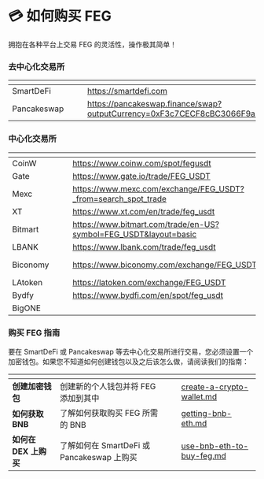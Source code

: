 # 💳 如何购买 FEG

拥抱在各种平台上交易 FEG 的灵活性，操作极其简单！

### 去中心化交易所

<table data-column-title-hidden data-view="cards"><thead><tr><th></th><th data-hidden></th><th data-hidden></th><th data-hidden data-card-target data-type="content-ref"></th><th data-hidden data-card-cover data-type="files"></th></tr></thead><tbody><tr><td>SmartDeFi</td><td></td><td></td><td><a href="https://smartdefi.com">https://smartdefi.com</a></td><td><a href="../../.gitbook/assets/SD.png">SD.png</a></td></tr><tr><td>Pancakeswap</td><td></td><td></td><td><a href="https://pancakeswap.finance/swap?outputCurrency=0xF3c7CECF8cBC3066F9a87b310cEBE198d00479aC&#x26;inputCurrency=">https://pancakeswap.finance/swap?outputCurrency=0xF3c7CECF8cBC3066F9a87b310cEBE198d00479aC&#x26;inputCurrency=</a></td><td><a href="../../.gitbook/assets/PCS.png">PCS.png</a></td></tr></tbody></table>

### 中心化交易所

<table data-column-title-hidden data-view="cards"><thead><tr><th></th><th data-hidden></th><th data-hidden></th><th data-hidden data-card-target data-type="content-ref"></th><th data-hidden data-card-cover data-type="files"></th></tr></thead><tbody><tr><td>CoinW</td><td></td><td></td><td><a href="https://www.coinw.com/spot/fegusdt">https://www.coinw.com/spot/fegusdt</a></td><td><a href="../../.gitbook/assets/COINw.png">COINw.png</a></td></tr><tr><td>Gate</td><td></td><td></td><td><a href="https://www.gate.io/trade/FEG_USDT">https://www.gate.io/trade/FEG_USDT</a></td><td><a href="../../.gitbook/assets/GATE.png">GATE.png</a></td></tr><tr><td>Mexc</td><td></td><td></td><td><a href="https://www.mexc.com/exchange/FEG_USDT?_from=search_spot_trade">https://www.mexc.com/exchange/FEG_USDT?_from=search_spot_trade</a></td><td><a href="../../.gitbook/assets/MEXC.png">MEXC.png</a></td></tr><tr><td>XT</td><td></td><td></td><td><a href="https://www.xt.com/en/trade/feg_usdt">https://www.xt.com/en/trade/feg_usdt</a></td><td><a href="../../.gitbook/assets/XT.png">XT.png</a></td></tr><tr><td>Bitmart</td><td></td><td></td><td><a href="https://www.bitmart.com/trade/en-US?symbol=FEG_USDT&#x26;layout=basic">https://www.bitmart.com/trade/en-US?symbol=FEG_USDT&#x26;layout=basic</a></td><td><a href="../../.gitbook/assets/Bitmart.png">Bitmart.png</a></td></tr><tr><td>LBANK</td><td></td><td></td><td><a href="https://www.lbank.com/trade/feg_usdt">https://www.lbank.com/trade/feg_usdt</a></td><td><a href="../../.gitbook/assets/LBANK.png">LBANK.png</a></td></tr><tr><td>Biconomy</td><td></td><td></td><td><a href="https://www.biconomy.com/exchange/FEG_USDT">https://www.biconomy.com/exchange/FEG_USDT</a></td><td><a href="../../.gitbook/assets/Biconomy (1).png">Biconomy (1).png</a></td></tr><tr><td>LAtoken</td><td></td><td></td><td><a href="https://latoken.com/exchange/FEG_USDT">https://latoken.com/exchange/FEG_USDT</a></td><td><a href="../../.gitbook/assets/LATOKEN.png">LATOKEN.png</a></td></tr><tr><td>Bydfy</td><td></td><td></td><td><a href="https://www.bydfi.com/en/spot/feg_usdt">https://www.bydfi.com/en/spot/feg_usdt</a></td><td><a href="../../.gitbook/assets/BYDFY.png">BYDFY.png</a></td></tr><tr><td>BigONE</td><td></td><td></td><td></td><td><a href="../../.gitbook/assets/BigONE.png">BigONE.png</a></td></tr></tbody></table>

### 购买 FEG 指南

要在 SmartDeFi 或 Pancakeswap 等去中心化交易所进行交易，您必须设置一个加密钱包。如果您不知道如何创建钱包以及之后该怎么做，请阅读我们的指南：

<table data-column-title-hidden data-view="cards"><thead><tr><th></th><th></th><th data-hidden></th><th data-hidden data-card-target data-type="content-ref"></th></tr></thead><tbody><tr><td><strong>创建加密钱包</strong></td><td>创建新的个人钱包并将 FEG 添加到其中</td><td></td><td><a href="create-a-crypto-wallet.md">create-a-crypto-wallet.md</a></td></tr><tr><td><strong>如何获取 BNB</strong> </td><td>了解如何获取购买 FEG 所需的 BNB</td><td></td><td><a href="getting-bnb-eth.md">getting-bnb-eth.md</a></td></tr><tr><td><strong>如何在 DEX 上购买</strong></td><td>了解如何在 SmartDeFi 或 Pancakeswap 上购买</td><td></td><td><a href="use-bnb-eth-to-buy-feg.md">use-bnb-eth-to-buy-feg.md</a></td></tr></tbody></table>
